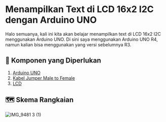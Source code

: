 # Menampilkan Text di LCD 16x2 I2C dengan Arduino UNO
Halo semuanya, kali ini kita akan belajar menampilkan text di LCD 16x2 I2C menggunakan Arduino UNO. Di sini saya menggunakan Arduino UNO R4, namun kalian bisa menggunakan yang versi sebelumnya R3. 

## 📃 Komponen yang Diperlukan
1. [ Arduino UNO ](https://shope.ee/2LA9ZZRSl4?share_channel_code=2)
2. [ Kabel Jumper Male to Female ]([https://shope.ee/2LA9ZZRSl4?share_channel_code=2](https://shope.ee/5V7BLyRKg1?share_channel_code=2))
3. [ LCD  ]([https://shope.ee/2LA9ZZRSl4?share_channel_code=2](https://shope.ee/20XJBdpQrD?share_channel_code=2))

## 🗺️ Skema Rangkaian

![IMG_9481 3 (1)](https://github.com/altopacademy/Menampilkan-Text-di-LCD-16x2-I2C-dengan-Arduino-UNO/assets/48623013/1a4dbe98-996e-408d-8b85-d5447d4f5b11)
